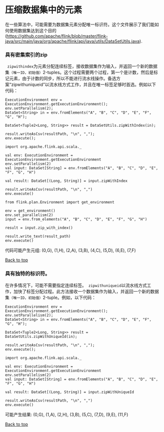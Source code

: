 

# 压缩数据集中的元素
  

在一些算法中，可能需要为数据集元素分配唯一标识符。这个文件展示了我们能如何使用数据集达到这个目的 (https://github.com/apache/flink/blob/master/flink-java/src/main/java/org/apache/flink/api/java/utils/DataSetUtils.java).

### 具有密集索引的zip

` zipwithindex`为元素分配连续标签，接收数据集作为输入，并返回一个新的数据集`（唯一ID，初始值）`2-tuples。这个过程需要两个过程，第一个是计数，然后是标记元素，由于计数的同步，所以不能进行流水线操作。备选方案“zipwithuniqueid”以流水线方式工作，并且在唯一标签足够时首选。例如以下代码：


```
ExecutionEnvironment env = ExecutionEnvironment.getExecutionEnvironment();
env.setParallelism(2);
DataSet<String> in = env.fromElements("A", "B", "C", "D", "E", "F", "G", "H");

DataSet<Tuple2<Long, String>> result = DataSetUtils.zipWithIndex(in);

result.writeAsCsv(resultPath, "\n", ",");
env.execute();
```





```
import org.apache.flink.api.scala._

val env: ExecutionEnvironment = ExecutionEnvironment.getExecutionEnvironment
env.setParallelism(2)
val input: DataSet[String] = env.fromElements("A", "B", "C", "D", "E", "F", "G", "H")

val result: DataSet[(Long, String)] = input.zipWithIndex

result.writeAsCsv(resultPath, "\n", ",")
env.execute()
```





```
from flink.plan.Environment import get_environment

env = get_environment()
env.set_parallelism(2)
input = env.from_elements("A", "B", "C", "D", "E", "F", "G", "H")

result = input.zip_with_index()

result.write_text(result_path)
env.execute()
```



代码可能产生元组: (0,G), (1,H), (2,A), (3,B), (4,C), (5,D), (6,E), (7,F)

[Back to top](#top)

### 具有独特的标识符。
    

在许多情况下，可能不需要指定连续标签。` zipwithuniqueid`以流水线方式工作，加快了标签分配过程。此方法接收一个数据集作为输入，并返回一个新的数据集`（唯一ID，初始值）`2-tuple。例如，以下代码：


```
ExecutionEnvironment env = ExecutionEnvironment.getExecutionEnvironment();
env.setParallelism(2);
DataSet<String> in = env.fromElements("A", "B", "C", "D", "E", "F", "G", "H");

DataSet<Tuple2<Long, String>> result = DataSetUtils.zipWithUniqueId(in);

result.writeAsCsv(resultPath, "\n", ",");
env.execute();
```





```
import org.apache.flink.api.scala._

val env: ExecutionEnvironment = ExecutionEnvironment.getExecutionEnvironment
env.setParallelism(2)
val input: DataSet[String] = env.fromElements("A", "B", "C", "D", "E", "F", "G", "H")

val result: DataSet[(Long, String)] = input.zipWithUniqueId

result.writeAsCsv(resultPath, "\n", ",")
env.execute()
```



可能产生结果: (0,G), (1,A), (2,H), (3,B), (5,C), (7,D), (9,E), (11,F)

[Back to top](#top)

